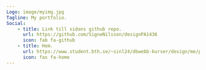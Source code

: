 ```yaml
---
Logo: image/myimg.jpg
Tagline: My portfolio.
Social:
    - title: Link till sidans github repo.
      url: https://github.com/SigneNilsson/designPA1436
      icon: fab fa-github
    - title: Hem.
      url: https://www.student.bth.se/~sinl24/dbwebb-kurser/design/me/portfolio/
      icon: fas fa-home
---
```


